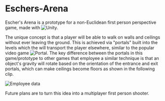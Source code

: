 # Eschers-Arena
Escher's Arena is a prototype for a non-Euclidean first person perspective game, made with ![Unity](https://unity.com/). 

The unique concept is that a player will be able to walk on walls and ceilings without ever leaving the ground. This is achieved via "portals" built into
the levels which the will transport the player elsewhere, similar to the popular video game ![Portal](https://en.wikipedia.org/wiki/Portal_(video_game)).
The key difference between the portals in this game/prototype to other games that employee a similar technique is that an object's gravity will rotate 
based on the orientation of the entrance and exit portals, which can make ceilings become floors as shown in the following clip.

<img src="/README-IMAGES/Single-Shot.gif" alt="Employee data" title="Employee Data title">

Future plans are to turn this idea into a multiplayer first person shooter.


